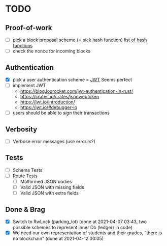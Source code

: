 # TODO

## Proof-of-work
- [ ] pick a block proposal scheme (= pick hash function) [list of hash functions](https://en.bitcoinwiki.org/wiki/List_of_hash_functions)
- [ ] check the nonce for incoming blocks

## Authentication
- [X] pick a user authentication scheme = [JWT](https://tools.ietf.org/html/rfc7519) Seems perfect
- [ ] implement JWT
    - https://blog.logrocket.com/jwt-authentication-in-rust/
    - https://crates.io/crates/jsonwebtoken
    - https://jwt.io/introduction/
    - https://jwt.io/#debugger-io
- [ ] users should be able to _sign_ their transactions

## Verbosity
- [ ] Verbose error messages (use error.rs?)

## Tests
- [ ] Schema Tests
- [ ] Route Tests
    - [ ] Malformed JSON bodies
    - [ ] Valid JSON with missing fields
    - [ ] Valid JSON with extra fields

## Done & Brag
- [x] Switch to RwLock (parking_lot) (done at 2021-04-07 03:43, two possible schemes to represent inner Db (ledger) in code)
- [x] We need our own representation of students and their grades, "there is no blockchain" (done at 2021-04-12 00:05)
